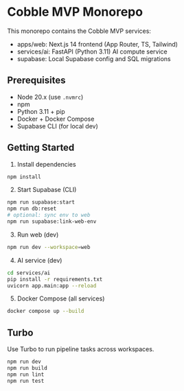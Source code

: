 # Cobble MVP Monorepo

This monorepo contains the Cobble MVP services:

- apps/web: Next.js 14 frontend (App Router, TS, Tailwind)
- services/ai: FastAPI (Python 3.11) AI compute service
- supabase: Local Supabase config and SQL migrations

## Prerequisites
- Node 20.x (use `.nvmrc`)
- npm
- Python 3.11 + pip
- Docker + Docker Compose
- Supabase CLI (for local dev)

## Getting Started

1. Install dependencies
```bash
npm install
```

2. Start Supabase (CLI)
```bash
npm run supabase:start
npm run db:reset
# optional: sync env to web
npm run supabase:link-web-env
```

3. Run web (dev)
```bash
npm run dev --workspace=web
```

4. AI service (dev)
```bash
cd services/ai
pip install -r requirements.txt
uvicorn app.main:app --reload
```

5. Docker Compose (all services)
```bash
docker compose up --build
```

## Turbo
Use Turbo to run pipeline tasks across workspaces.

```bash
npm run dev
npm run build
npm run lint
npm run test
```
